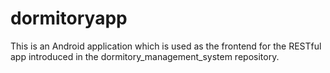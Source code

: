 # dormitoryapp
This is an Android application which is used as the frontend for the RESTful app introduced in the dormitory_management_system repository. 
